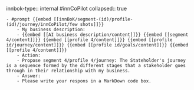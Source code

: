 innbok-type:: internal
#innCoPilot
collapsed:: true

	- #prompt {{embed [[innBoK/segment-(id)/profile-(id)/journey/innCoPilot/few shots]]}}
		- My business description:
		- {{embed [[AI business description/content]]}} {{embed [[segment 4/content]]}} {{embed [[profile 4/content]]}} {{embed [[profile id/journey/content]]}} {{embed [[profile id/goals/content]]}} {{embed [[profile 4/content]]}}
		- Action:
		- Propose segment 4/profile 4/journey: The Stateholder's journey is a sequence formed by the different stages that a stakeholder goes through in their relationship with my business.
		- Answer:
		- Please write your respons in a MarkDown code box.